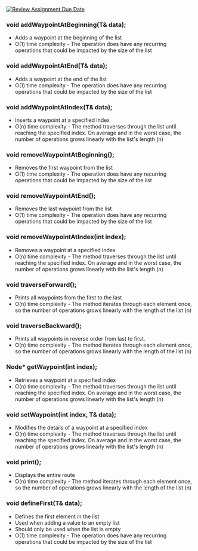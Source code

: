 [![Review Assignment Due Date](https://classroom.github.com/assets/deadline-readme-button-22041afd0340ce965d47ae6ef1cefeee28c7c493a6346c4f15d667ab976d596c.svg)](https://classroom.github.com/a/j-DzvjBA)

### void addWaypointAtBeginning(T& data);
* Adds a waypoint at the beginning of the list
* O(1) time complexity - The operation does have any recurring operations that could be impacted by the size of the list

### void addWaypointAtEnd(T& data);
* Adds a waypoint at the end of the list
* O(1) time complexity - The operation does have any recurring operations that could be impacted by the size of the list

### void addWaypointAtIndex(T& data);
* Inserts a waypoint at a specified index
* O(n) time complexity - The method traverses through the list until reaching the specified index. On average and in the worst case, the number of operations grows linearly with the list's length (n)

### void removeWaypointAtBeginning();
* Removes the first waypoint from the list
* O(1) time complexity - The operation does have any recurring operations that could be impacted by the size of the list

### void removeWaypointAtEnd();
* Removes the last waypoint from the list
* O(1) time complexity - The operation does have any recurring operations that could be impacted by the size of the list

### void removeWaypointAtIndex(int index);
* Removes a waypoint at a specified index
* O(n) time complexity - The method traverses through the list until reaching the specified index. On average and in the worst case, the number of operations grows linearly with the list's length (n)

### void traverseForward();
* Prints all waypoints from the first to the last
* O(n) time complexity - The method iterates through each element once, so the number of operations grows linearly with the length of the list (n)

### void traverseBackward();
* Prints all waypoints in reverse order from last to first.
* O(n) time complexity - The method iterates through each element once, so the number of operations grows linearly with the length of the list (n)

### Node<T>* getWaypoint(int index);
* Retrieves a waypoint at a specified index
* O(n) time complexity - The method traverses through the list until reaching the specified index. On average and in the worst case, the number of operations grows linearly with the list's length (n)

### void setWaypoint(int index, T& data);
* Modifies the details of a waypoint at a specified index
* O(n) time complexity - The method traverses through the list until reaching the specified index. On average and in the worst case, the number of operations grows linearly with the list's length (n)

### void print();
* Displays the entire route
* O(n) time complexity - The method iterates through each element once, so the number of operations grows linearly with the length of the list (n)

### void defineFirst(T& data);
* Defines the first element in the list
* Used when adding a value to an empty list
* Should only be used when the list is empty
* O(1) time complexity - The operation does have any recurring operations that could be impacted by the size of the list